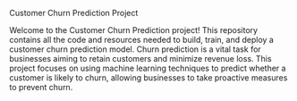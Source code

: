 Customer Churn Prediction Project


Welcome to the Customer Churn Prediction project! This repository contains all the code and resources needed to build, train, and deploy a customer churn prediction model. Churn prediction is a vital task for businesses aiming to retain customers and minimize revenue loss. This project focuses on using machine learning techniques to predict whether a customer is likely to churn, allowing businesses to take proactive measures to prevent churn.
